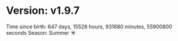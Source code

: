 # Version: v1.9.7
Time since birth: 647 days, 15528 hours, 931680 minutes, 55900800 seconds
Season: Summer ☀️
